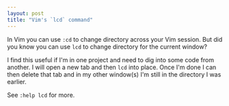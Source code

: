 ```yaml
---
layout: post
title: "Vim's `lcd` command"
---
```


In Vim you can use `:cd` to change directory across your Vim session. But did you know you can use `lcd` to change directory for the current window?

I find this useful if I'm in one project and need to dig into some code from another. I will open a new tab and then `lcd` into place. Once I'm done I can then delete that tab and in my other window(s) I'm still in the directory I was earlier.

See `:help lcd` for more.
